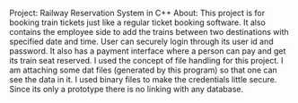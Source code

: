 Project: Railway Reservation System in C++
About:
This project is for booking train tickets just like a regular ticket booking software.
It also contains the employee side to add the trains between two destinations with specified date and time. 
User can securely login through its user id and password. 
It also has a payment interface where a person can pay and get its train seat reserved.
I used the concept of file handling for this project.
I am attaching some dat files (generated by this program) so that one can see the data in it.
I used binary files to make the credentials little secure.
Since its only a prototype there is no linking with any database.
